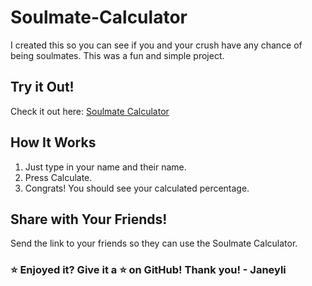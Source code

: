 # Soulmate-Calculator
I created this so you can see if you and your crush have any chance of being soulmates. This was a fun and simple project. 

## Try it Out!
Check it out here: [Soulmate Calculator](https://soulmate-calculator.vercel.app/)
## How It Works
1. Just type in your name and their name.
2. Press Calculate.
3. Congrats! You should see your calculated percentage.

## Share with Your Friends!
Send the link to your friends so they can use the Soulmate Calculator.

### ⭐ Enjoyed it? Give it a ⭐ on GitHub! Thank you! - Janeyli
